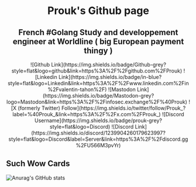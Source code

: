<h1 align="center">Prouk's Github page</h1>
<h2 align="center">French #Golang Study and developpement engineer at Worldline ( big European payment thingy )</h2>

<p align="center">
  ![Github Link](https://img.shields.io/badge/Github-grey?style=flat&logo=github&link=https%3A%2F%2Fgithub.com%2FProuk)
  ![Linkedin Link](https://img.shields.io/badge/in-blue?style=flat&logo=Linkedin&link=https%3A%2F%2Fwww.linkedin.com%2Fin%2Fvalentin-tahon%2F)
  ![Mastodon Link](https://img.shields.io/badge/Mastodon-grey?logo=Mastodon&link=https%3A%2F%2Finfosec.exchange%2F%40Prouk)
  ![X (formerly Twitter) Follow](https://img.shields.io/twitter/follow/Prouk_?label=%40Prouk_&link=https%3A%2F%2Fx.com%2FProuk_)
  ![Discord Username](https://img.shields.io/badge/prouk-grey?style=flat&logo=Discord)
  ![Discord Link](https://img.shields.io/discord/1239904260179623997?style=flat&logo=Discord&label=Server&link=https%3A%2F%2Fdiscord.gg%2FU566M3pvYr)
</p>

## Such Wow Cards

![Anurag's GitHub stats](https://github-readme-stats.vercel.app/api?username=Prouk&show_icons=true&theme=date_night)

